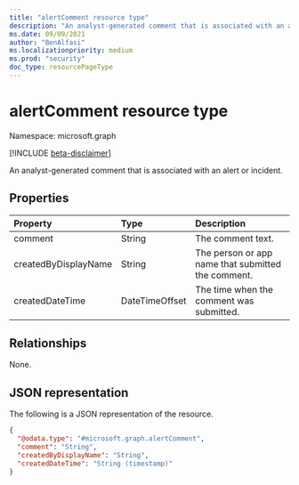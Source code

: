```yaml
---
title: "alertComment resource type"
description: "An analyst-generated comment that is associated with an alert or incident."
ms.date: 09/09/2021
author: "BenAlfasi"
ms.localizationpriority: medium
ms.prod: "security"
doc_type: resourcePageType
---
```


# alertComment resource type

Namespace: microsoft.graph

[!INCLUDE [beta-disclaimer](../../includes/beta-disclaimer.md)]

An analyst-generated comment that is associated with an alert or incident. 

## Properties
|Property|Type|Description|
|:---|:---|:---|
|comment|String|The comment text.|
|createdByDisplayName|String|The person or app name that submitted the comment.|
|createdDateTime|DateTimeOffset|The time when the comment was submitted.|

## Relationships
None.

## JSON representation
The following is a JSON representation of the resource.
<!-- {
  "blockType": "resource",
  "@odata.type": "microsoft.graph.alertComment"
}
-->
``` json
{
  "@odata.type": "#microsoft.graph.alertComment",
  "comment": "String",
  "createdByDisplayName": "String",
  "createdDateTime": "String (timestamp)"
}
```